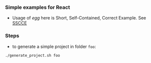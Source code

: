
### Simple examples for React

* Usage of _egg_ here is  Short, Self-Contained, Correct Example. See [SSCCE](http://sscce.org/)

### Steps

* to generate a simple project in folder `foo`:
```
./generate_project.sh foo
```
